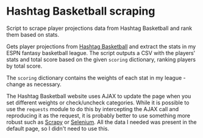 # Hashtag Basketball scraping
Script to scrape player projections data from Hashtag Basketball and rank them based on stats.

Gets player projections from [Hashtag Basketball](https://hashtagbasketball.com/fantasy-basketball-projections) and extract the stats in my ESPN fantasy basketball league. The script outputs a CSV with the players' stats and total score based on the given `scoring` dictionary, ranking players by total score.

The `scoring` dictionary contains the weights of each stat in my league - change as necessary.

The Hashtag Basketball website uses AJAX to update the page when you set different weights or check/uncheck categories. While it is possible to use the `requests` module to do this by intercepting the AJAX call and reproducing it as the request, it is probably better to use something more robust such as [Scrapy](https://scrapy.org/) or [Selenium](https://pypi.org/project/selenium/). All the data I needed was present in the default page, so I didn't need to use this.
